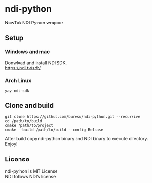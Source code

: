 # ndi-python
NewTek NDI Python wrapper

## Setup
### Windows and mac
Donwload and install NDI SDK.  
https://ndi.tv/sdk/

### Arch Linux
```
yay ndi-sdk
```

## Clone and build
```
git clone https://github.com/buresu/ndi-python.git --recursive
cd /path/to/build
cmake /path/to/project
cmake --build /path/to/build --config Release
```
After build copy ndi-python binary and NDI binary to execute directory.  
Enjoy!  

## License
ndi-python is MIT License  
NDI follows NDI's license